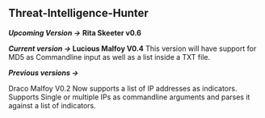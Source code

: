 <h2> Threat-Intelligence-Hunter</h2>

<b><i>Upcoming Version -></b></i> <b>Rita Skeeter v0.6</b>

<b><i>Current version -> </b></i><b>Lucious Malfoy V0.4</b>
This version will have support for MD5 as Commandline input as well as a list inside a TXT file.

<b><i>Previous versions -> </b></i>

Draco Malfoy V0.2
Now supports a list of IP addresses as indicators.
Supports Single or multiple IPs as commandline arguments and parses it against a list of indicators.
